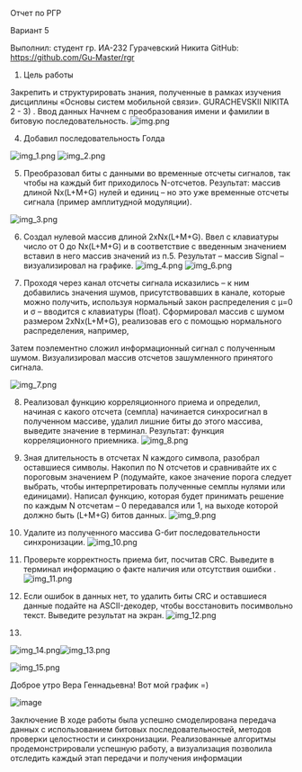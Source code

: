 

Отчет по РГР

Вариант 5


Выполнил:
студент гр. ИА-232
Гурачевский Никита
GitHub: https://github.com/Gu-Master/rgr





1. Цель работы

Закрепить и структурировать знания, полученные в рамках изучения  дисциплины «Основы систем мобильной связи».
GURACHEVSKII NIKITA
2 - 3) . Ввод данных
Начнем с преобразования имени и фамилии в битовую последовательность.
![img.png](img/img.png)



4) Добавил последовательность Голда

![img_1.png](img/img_1.png)
![img_2.png](img/img_2.png)


5) Преобразовал биты с данными во временные отсчеты сигналов,  так чтобы на каждый бит приходилось N-отсчетов. Результат: массив длиной  Nx(L+M+G) нулей и единиц – но это уже временные отсчеты сигнала (пример  амплитудной модуляции).


![img_3.png](img/img_3.png)



6) Создал нулевой массив длиной 2хNx(L+M+G). Ввел с  клавиатуры число от 0 до Nx(L+M+G) и в соответствие с введенным  значением вставил в него массив значений из п.5. Результат – массив Signal – визуализировал на графике.
![img_4.png](img/img_4.png)
![img_6.png](img/img_6.png)


7) Проходя через канал  отсчеты сигнала исказились – к ним добавились значения шумов,  присутствовавших в канале, которые можно получить, используя нормальный  закон распределения с μ=0 и σ – вводится с клавиатуры (float). Cформировал массив с шумом размером 2хNx(L+M+G), реализовав его с помощью нормального распределения, например,

Затем поэлементно сложил информационный сигнал с  полученным шумом. Визуализировал массив отсчетов зашумленного принятого сигнала.

![img_7.png](img/img_7.png)



















8) Реализовал функцию корреляционного приема и определил, начиная  с какого отсчета (семпла) начинается синхросигнал в полученном  массиве, удалил лишние биты до этого массива, выведите значение  в терминал. Результат: функция корреляционного приемника.
![img_8.png](img/img_8.png)






9) Зная длительность в отсчетах N каждого символа, разобрал  оставшиеся символы. Накопил по N отсчетов и сравнивайте их  с пороговым значением P (подумайте, какое значение порога следует  выбрать, чтобы интерпретировать полученные семплы нулями или  единицами). Написал функцию, которая будет принимать решение  по каждым N отсчетам – 0 передавался или 1, на выходе которой  должно быть (L+M+G) битов данных.
![img_9.png](img/img_9.png)
10) Удалите из полученного массива G-бит последовательности  синхронизации.
![img_10.png](img/img_10.png)
11) Проверьте корректность приема бит, посчитав CRC. Выведите в  терминал информацию о факте наличия или отсутствия ошибки
    .![img_11.png](img/img_11.png)

12) Если ошибок в данных нет, то удалить биты CRC и оставшиеся  данные подайте на ASCII-декодер, чтобы восстановить посимвольно  текст. Выведите результат на экран.
![img_12.png](img/img_12.png)


13) 
![img_14.png](img/img_14.png)![img_13.png](img/img_13.png)

![img_15.png](img/img_15.png)


Доброе утро Вера Геннадьевна!  Вот мой график =)

![image](https://github.com/user-attachments/assets/a47414bd-7117-495b-bbc5-ea3666dd9770)










Заключение В ходе работы была успешно смоделирована передача данных с использованием битовых последовательностей, методов проверки целостности и синхронизации. Реализованные алгоритмы продемонстрировали успешную работу, а визуализация позволила отследить каждый этап передачи и получения информации

